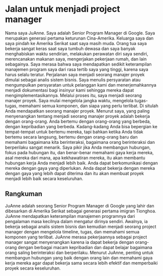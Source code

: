 # Jalan untuk menjadi project manager

Nama saya JuAnne. Saya adalah Senior Program Manager di Google. Saya merupakan generasi pertama keturunan Cina-Amerika. Keluarga saya dan saya pindah ke Amerika Serikat saat saya masih muda. Orang tua saya bekerja sangat keras saat saya tumbuh dewasa dan saya banyak menghabiskan waktu sendirian, melakukan perawatan diri saya sendiri, merencanakan makanan saya, mengerjakan pekerjaan rumah, dan lain sebagainya. Saya merasa bahwa saya mendapatkan sedikit keterampilan manajemen program saya dari rasa tertib saya yang tinggi, karena saya harus selalu teratur. Perjalanan saya menjadi seorang manajer proyek dimulai sebagai analis sistem bisnis. Saya menulis persyaratan atau mengumpulkan persyaratan untuk pelanggan kami dan menerjemahkannya menjadi dokumentasi bagi insinyur kami sehingga mereka dapat mengimplementasikannya. Melalui proses itu, saya menjadi seorang manajer proyek. Saya mulai mengelola jangka waktu, mengelola tugas-tugas, memahami semua komponen, dan siapa yang perlu terlibat. Di situlah Anda mendapatkan seorang manajer proyek. Menurut saya, yang paling menyenangkan tentang menjadi seorang manajer proyek adalah bekerja dengan orang-orang. Anda bertemu dengan orang-orang yang berbeda, dengan kepribadian yang berbeda. Kadang-kadang Anda bisa bepergian ke tempat-tempat untuk bertemu mereka, tapi bahkan ketika Anda tidak bertemu secara langsung, bertemu dengan orang-orang baru dan memahami bagaimana kita berinteraksi, bagaimana orang berinteraksi dan berperilaku sangat menarik. Saya pikir jika Anda membangun hubungan, fokus pada hubungan itu, dan benar-benar memahami gaya kerja mereka, asal mereka dari mana, apa kekhawatiran mereka, itu akan membantu hubungan kerja Anda menjadi lebih baik. Anda dapat berkomunikasi dengan mereka dengan gaya yang diperlukan. Anda dapat bekerja dengan mereka dengan gaya yang lebih dapat diterima dan itu akan membuat proyek menjadi lebih baik secara keseluruhan.

## Rangkuman

JuAnne adalah seorang Senior Program Manager di Google yang lahir dan dibesarkan di Amerika Serikat sebagai generasi pertama imigran Tionghoa. JuAnne mendapatkan keterampilan manajemen programnya dari pengalaman masa kecilnya dalam mengatur dirinya sendiri. Awalnya, ia bekerja sebagai analis sistem bisnis dan kemudian menjadi seorang project manager dengan mengelola timeline, tugas, dan memahami semua komponen yang terlibat. JuAnne merasa pekerjaannya sebagai project manager sangat menyenangkan karena ia dapat bekerja dengan orang-orang dengan berbagai macam kepribadian dan dapat belajar bagaimana orang saling berinteraksi dan berperilaku. Menurut JuAnne, penting untuk membangun hubungan yang baik dengan orang lain dan memahami gaya kerja mereka agar dapat bekerja sama secara lebih efektif dan memperbaiki proyek secara keseluruhan.
